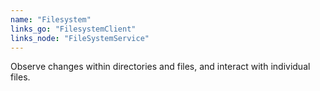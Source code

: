 ```yaml
---
name: "Filesystem"
links_go: "FilesystemClient"
links_node: "FileSystemService"
---
```

Observe changes within directories and files, and interact with individual files.